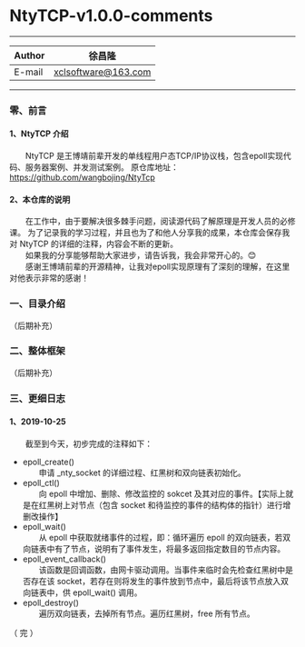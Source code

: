 NtyTCP-v1.0.0-comments
===========================
****
	
|Author|徐昌隆|
|---|---
|E-mail|xclsoftware@163.com

****
### 零、前言
#### 1、NtyTCP 介绍
　　NtyTCP 是王博靖前辈开发的单线程用户态TCP/IP协议栈，包含epoll实现代码、服务器案例、并发测试案例。
原仓库地址：https://github.com/wangbojing/NtyTcp
#### 2、本仓库的说明
　　在工作中，由于要解决很多棘手问题，阅读源代码了解原理是开发人员的必修课。
为了记录我的学习过程，并且也为了和他人分享我的成果，本仓库会保存我对 NtyTCP 
的详细的注释，内容会不断的更新。  
　　如果我的分享能够帮助大家进步，请告诉我，我会非常开心的。😊  
　　感谢王博靖前辈的开源精神，让我对epoll实现原理有了深刻的理解，在这里对他表示非常的感谢！
### 一、目录介绍
（后期补充）
### 二、整体框架
（后期补充）
### 三、更细日志
#### 1、2019-10-25
　　截至到今天，初步完成的注释如下：
   * epoll_create()  
　　申请 _nty_socket 的详细过程、红黑树和双向链表初始化。
   * epoll_ctl()  
　　向 epoll 中增加、删除、修改监控的 sokcet 及其对应的事件。【实际上就是在红黑树上对节点（包含 socket 和待监控的事件的结构体的指针）进行增删改操作】
   * epoll_wait()  
　　从 epoll 中获取就绪事件的过程，即：循环遍历 epoll 的双向链表，若双向链表中有了节点，说明有了事件发生，将最多返回指定数目的节点内容。
   * epoll_event_callback()  
　　该函数是回调函数，由网卡驱动调用。当事件来临时会先检查红黑树中是否存在该 socket，若存在则将发生的事件放到节点中，最后将该节点放入双向链表中，供 epoll_wait() 调用。
   * epoll_destroy()  
　　遍历双向链表，去掉所有节点。遍历红黑树，free 所有节点。

（ 完 ）